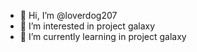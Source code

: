 - 👋 Hi, I’m @loverdog207
- 👀 I’m interested in project galaxy
- 🌱 I’m currently learning in project galaxy

<!---
loverdog207/loverdog207 is a ✨ special ✨ repository because its `README.md` (this file) appears on your GitHub profile.
You can click the Preview link to take a look at your changes.
--->

